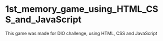 # 1st_memory_game_using_HTML_CSS_and_JavaScript
This game was made for DIO challenge, using HTML, CSS and JavaScript
